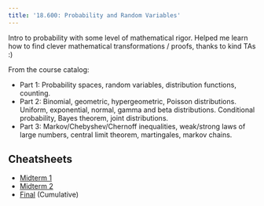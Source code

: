 ```yaml
---
title: '18.600: Probability and Random Variables'
---
```


Intro to probability with some level of mathematical rigor. Helped me learn how to find clever mathematical transformations / proofs, thanks to kind TAs :)

From the course catalog:

- Part 1: Probability spaces, random variables, distribution functions, counting.
- Part 2: Binomial, geometric, hypergeometric, Poisson distributions. Uniform, exponential, normal, gamma and beta distributions. Conditional probability, Bayes theorem, joint distributions.
- Part 3: Markov/Chebyshev/Chernoff inequalities, weak/strong laws of large numbers, central limit theorem, martingales, markov chains.

## Cheatsheets
- [Midterm 1](https://docs.google.com/document/d/1ASgxPoja57BB3C1ypmwCjXlB42F3uJSg1gR11mNOINA/edit?usp=sharing)
- [Midterm 2](https://docs.google.com/document/d/1cMkGLQyxUG0zzG6_Z4I-3O-SBpZuMiBsr_KY57KlKQM/edit?usp=sharing)
- [Final](https://docs.google.com/document/d/1SOJqERkjrnK6P3UNDQQWVLSG5WT_HsrAOcSqZaEoDJQ/edit?usp=sharing) (Cumulative)
